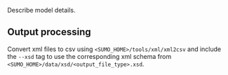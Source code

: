 Describe model details.

## Output processing

Convert xml files to csv using `<SUMO_HOME>/tools/xml/xml2csv` and include the `--xsd` tag to use the corresponding xml schema from `<SUMO_HOME>/data/xsd/<output_file_type>.xsd`.

